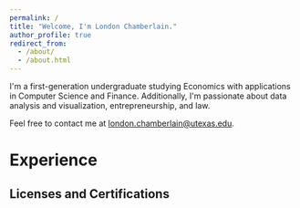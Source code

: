 ```yaml
---
permalink: /
title: "Welcome, I'm London Chamberlain."
author_profile: true
redirect_from: 
  - /about/
  - /about.html
---
```


I'm a first-generation undergraduate studying Economics with applications in Computer Science and Finance. Additionally, I'm passionate about data analysis and visualization, entrepreneurship, and law.

Feel free to contact me at london.chamberlain@utexas.edu.

Experience
======



**Licenses and Certifications**
------

